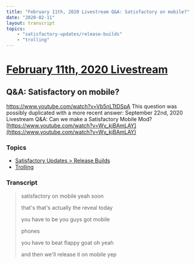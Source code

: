 ```yaml
---
title: "February 11th, 2020 Livestream Q&A: Satisfactory on mobile?"
date: "2020-02-11"
layout: transcript
topics:
    - "satisfactory-updates/release-builds"
    - "trolling"
---
```

# [February 11th, 2020 Livestream](../2020-02-11.md)
## Q&A: Satisfactory on mobile?
https://www.youtube.com/watch?v=Vb5nLTtDSpA
This question was possibly duplicated with a more recent answer: September 22nd, 2020 Livestream Q&A: Can we make a Satisfactory Mobile Mod? [https://www.youtube.com/watch?v=Wv_kjBAmLAY](https://www.youtube.com/watch?v=Wv_kjBAmLAY)


### Topics
* [Satisfactory Updates > Release Builds](../topics/satisfactory-updates/release-builds.md)
* [Trolling](../topics/trolling.md)

### Transcript

> satisfactory on mobile yeah soon
>
> that's that's actually the reveal today
>
> you have to be you guys got mobile
>
> phones
>
> you have to beat flappy goat oh yeah
>
> and then we'll release it on mobile yep
